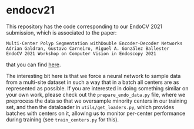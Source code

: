 # endocv21
This repository has the code corresponding to our EndoCV 2021 submission, which is associated to the paper:

```
Multi-Center Polyp Segmentation withDouble Encoder-Decoder Networks
Adrian Galdran, Gustavo Carneiro, Miguel A. González Ballester
EndoCV 2021 Workshop on Computer Vision in Endoscopy 2021
```

that you can find [here](http://ceur-ws.org/Vol-2886/paper1.pdf). 

The interesting bit here is that we force a neural network to sample data from a multi-site dataset in such a way that in a batch all centers are as represented as possible. If you are interested in doing something similar on your own work, please check out the `prepare_endo_data.py` file, where we preprocess the data so that we oversample minority centers in our training set, and then the dataloader in `utils/get_loaders.py`, which provides batches with centers on it, allowing us to monitor per-center performance during training (see `train_centers.py` for this).

